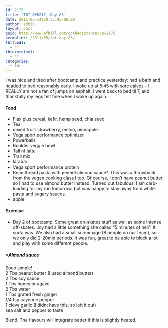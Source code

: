 ```yaml
---
id: 2175
title: 'TBT &#8211; Day 83'
date: 2011-05-14T20:55:05-06:00
author: admin
layout: post
guid: http://www.afhill.com/gothedistance/?p=2175
permalink: /2011/05/tbt-day-83/
tbtfood1:
  - ""
tbtexercise1:
  - ""
categories:
  - tbt
---
```

I was nice and tired after bootcamp and practice yesterday: had a bath and headed to bed reasonably early. I woke up at 5:45 with sore calves &#8211; I REALLY am not a fan of jumps on asphalt. I went back to bed til 7, and thankfully my legs felt fine when I woke up again. 

#### Food

  * Flax plus cereal, kefir, hemp seed, chia seed
  * Tea
  * mixed fruit: strawberry, melon, pineapple
  * Vega sport performance optimizer
  * Powerballs 
  * Boulder veggie bowl
  * Tall nf latte
  * Trail mix
  * larabar
  * Vega sport performance protein
  * Bean thread pasta with <strike>peanut </strike> almond sauce*. This was a throwback from the vegan cooking class I too. Of course, I don&#8217;t have peanut butter so I had to use almond butter instead. Turned out fabulous! I am carb-loading for my run tomorrow, but was happy to stay away from white pasta and sugary sauces. 
  * apple

#### Exercise

  * Day 2 of bootcamp. Some great on-skates stuff as well as some intense off-skates. Joy had a little something she called &#8220;5 minutes of hell&#8221;. It sorta was. We also had a small scrimmage (8 people on our team), so we only did 2-20min periods. It was fun, great to be able to block a lot and play with some different people. 

##### *Almond sauce

Sooo simple!  
2 Tbs peanut butter (I used almond butter)  
2 Tbs soy sauce  
1 Tbs honey or agave  
2 Tbs water  
1 Tbs grated fresh ginger  
1/4 tsp cayenne pepper  
1 clove garlic (I didnt have this, so left it out)  
sea salt and pepper to taste

Blend. The flavours will integrate better if this is slightly heated.